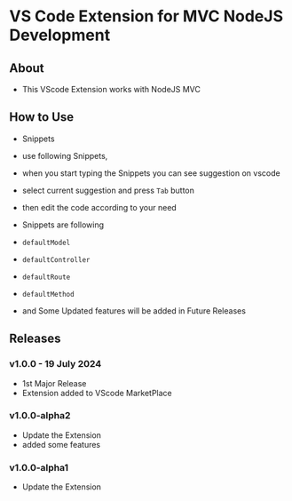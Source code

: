 # VS Code Extension for MVC NodeJS Development

## About

- This VScode Extension works with NodeJS MVC

## How to Use

- Snippets

- use following Snippets,
- when you start typing the Snippets you can see suggestion on vscode 
- select current suggestion and press `Tab` button
- then edit the code according to your need

- Snippets are following

- `defaultModel`
- `defaultController`
- `defaultRoute`
- `defaultMethod`

- and Some Updated features will be added in Future Releases


## Releases

### v1.0.0 - 19 July 2024

- 1st Major  Release
- Extension added to VScode MarketPlace

### v1.0.0-alpha2

- Update the Extension
- added some features

### v1.0.0-alpha1

- Update the Extension


